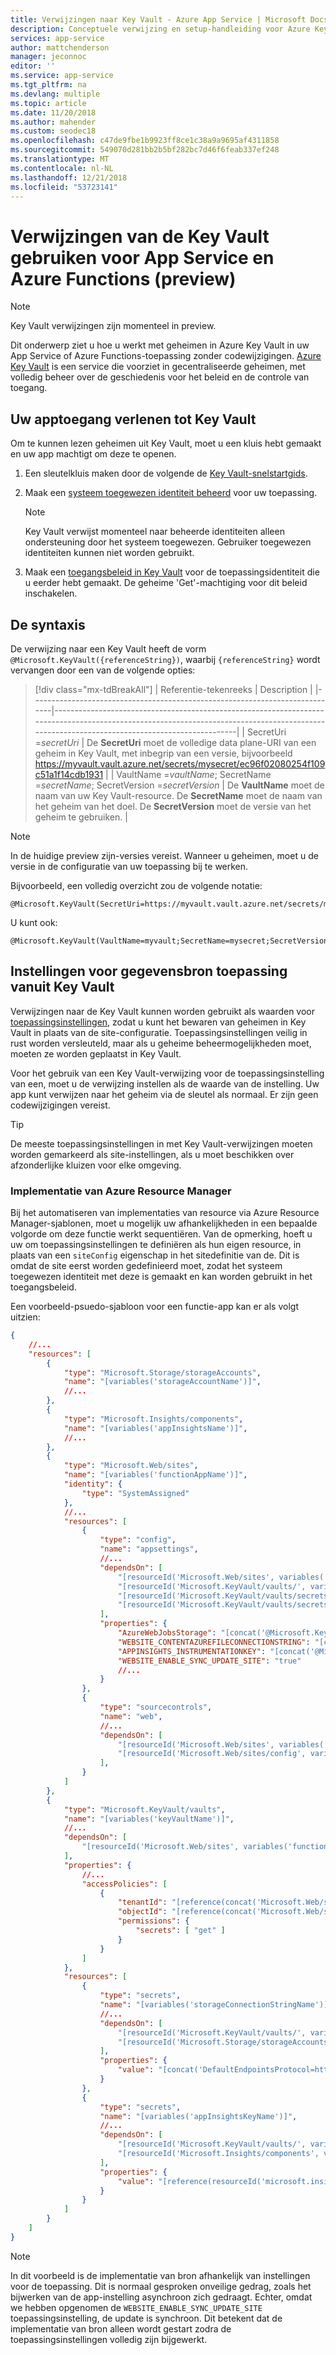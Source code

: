 ```yaml
---
title: Verwijzingen naar Key Vault - Azure App Service | Microsoft Docs
description: Conceptuele verwijzing en setup-handleiding voor Azure Key Vault-verwijzingen in Azure App Service en Azure Functions
services: app-service
author: mattchenderson
manager: jeconnoc
editor: ''
ms.service: app-service
ms.tgt_pltfrm: na
ms.devlang: multiple
ms.topic: article
ms.date: 11/20/2018
ms.author: mahender
ms.custom: seodec18
ms.openlocfilehash: c47de9fbe1b9923ff8ce1c38a9a9695af4311858
ms.sourcegitcommit: 549070d281bb2b5bf282bc7d46f6feab337ef248
ms.translationtype: MT
ms.contentlocale: nl-NL
ms.lasthandoff: 12/21/2018
ms.locfileid: "53723141"
---
```

# <a name="use-key-vault-references-for-app-service-and-azure-functions-preview"></a>Verwijzingen van de Key Vault gebruiken voor App Service en Azure Functions (preview)

> [!NOTE] 
> Key Vault verwijzingen zijn momenteel in preview.

Dit onderwerp ziet u hoe u werkt met geheimen in Azure Key Vault in uw App Service of Azure Functions-toepassing zonder codewijzigingen. [Azure Key Vault](../key-vault/key-vault-overview.md) is een service die voorziet in gecentraliseerde geheimen, met volledig beheer over de geschiedenis voor het beleid en de controle van toegang.

## <a name="granting-your-app-access-to-key-vault"></a>Uw apptoegang verlenen tot Key Vault

Om te kunnen lezen geheimen uit Key Vault, moet u een kluis hebt gemaakt en uw app machtigt om deze te openen.

1. Een sleutelkluis maken door de volgende de [Key Vault-snelstartgids](../key-vault/quick-create-cli.md).

1. Maak een [systeem toegewezen identiteit beheerd](overview-managed-identity.md) voor uw toepassing.

   > [!NOTE] 
   > Key Vault verwijst momenteel naar beheerde identiteiten alleen ondersteuning door het systeem toegewezen. Gebruiker toegewezen identiteiten kunnen niet worden gebruikt.

1. Maak een [toegangsbeleid in Key Vault](../key-vault/key-vault-secure-your-key-vault.md#key-vault-access-policies) voor de toepassingsidentiteit die u eerder hebt gemaakt. De geheime 'Get'-machtiging voor dit beleid inschakelen.

## <a name="reference-syntax"></a>De syntaxis

De verwijzing naar een Key Vault heeft de vorm `@Microsoft.KeyVault({referenceString})`, waarbij `{referenceString}` wordt vervangen door een van de volgende opties:

> [!div class="mx-tdBreakAll"]
> | Referentie-tekenreeks                                                            | Description                                                                                                                                                                                 |
> |-----------------------------------------------------------------------------|---------------------------------------------------------------------------------------------------------------------------------------------------------------------------------------------|
> | SecretUri =_secretUri_                                                       | De **SecretUri** moet de volledige data plane-URI van een geheim in Key Vault, met inbegrip van een versie, bijvoorbeeld https://myvault.vault.azure.net/secrets/mysecret/ec96f02080254f109c51a1f14cdb1931  |
> | VaultName =_vaultName_; SecretName =_secretName_; SecretVersion =_secretVersion_ | De **VaultName** moet de naam van uw Key Vault-resource. De **SecretName** moet de naam van het geheim van het doel. De **SecretVersion** moet de versie van het geheim te gebruiken. |

> [!NOTE] 
> In de huidige preview zijn-versies vereist. Wanneer u geheimen, moet u de versie in de configuratie van uw toepassing bij te werken.

Bijvoorbeeld, een volledig overzicht zou de volgende notatie:

```
@Microsoft.KeyVault(SecretUri=https://myvault.vault.azure.net/secrets/mysecret/ec96f02080254f109c51a1f14cdb1931)
```

U kunt ook:

```
@Microsoft.KeyVault(VaultName=myvault;SecretName=mysecret;SecretVersion=ec96f02080254f109c51a1f14cdb1931)
```


## <a name="source-application-settings-from-key-vault"></a>Instellingen voor gegevensbron toepassing vanuit Key Vault

Verwijzingen naar de Key Vault kunnen worden gebruikt als waarden voor [toepassingsinstellingen](web-sites-configure.md#app-settings), zodat u kunt het bewaren van geheimen in Key Vault in plaats van de site-configuratie. Toepassingsinstellingen veilig in rust worden versleuteld, maar als u geheime beheermogelijkheden moet, moeten ze worden geplaatst in Key Vault.

Voor het gebruik van een Key Vault-verwijzing voor de toepassingsinstelling van een, moet u de verwijzing instellen als de waarde van de instelling. Uw app kunt verwijzen naar het geheim via de sleutel als normaal. Er zijn geen codewijzigingen vereist.

> [!TIP]
> De meeste toepassingsinstellingen in met Key Vault-verwijzingen moeten worden gemarkeerd als site-instellingen, als u moet beschikken over afzonderlijke kluizen voor elke omgeving.

### <a name="azure-resource-manager-deployment"></a>Implementatie van Azure Resource Manager

Bij het automatiseren van implementaties van resource via Azure Resource Manager-sjablonen, moet u mogelijk uw afhankelijkheden in een bepaalde volgorde om deze functie werkt sequentiëren. Van de opmerking, hoeft u uw om toepassingsinstellingen te definiëren als hun eigen resource, in plaats van een `siteConfig` eigenschap in het sitedefinitie van de. Dit is omdat de site eerst worden gedefinieerd moet, zodat het systeem toegewezen identiteit met deze is gemaakt en kan worden gebruikt in het toegangsbeleid.

Een voorbeeld-psuedo-sjabloon voor een functie-app kan er als volgt uitzien:

```json
{
    //...
    "resources": [
        {
            "type": "Microsoft.Storage/storageAccounts",
            "name": "[variables('storageAccountName')]",
            //...
        },
        {
            "type": "Microsoft.Insights/components",
            "name": "[variables('appInsightsName')]",
            //...
        },
        {
            "type": "Microsoft.Web/sites",
            "name": "[variables('functionAppName')]",
            "identity": {
                "type": "SystemAssigned"
            },
            //...
            "resources": [
                {
                    "type": "config",
                    "name": "appsettings",
                    //...
                    "dependsOn": [
                        "[resourceId('Microsoft.Web/sites', variables('functionAppName'))]",
                        "[resourceId('Microsoft.KeyVault/vaults/', variables('keyVaultName'))]",
                        "[resourceId('Microsoft.KeyVault/vaults/secrets', variables('keyVaultName'), variables('storageConnectionStringName'))]",
                        "[resourceId('Microsoft.KeyVault/vaults/secrets', variables('keyVaultName'), variables('appInsightsKeyName'))]"
                    ],
                    "properties": {
                        "AzureWebJobsStorage": "[concat('@Microsoft.KeyVault(SecretUri=', reference(variables('storageConnectionStringResourceId')).secretUriWithVersion, ')')]",
                        "WEBSITE_CONTENTAZUREFILECONNECTIONSTRING": "[concat('@Microsoft.KeyVault(SecretUri=', reference(variables('storageConnectionStringResourceId')).secretUriWithVersion, ')')]",
                        "APPINSIGHTS_INSTRUMENTATIONKEY": "[concat('@Microsoft.KeyVault(SecretUri=', reference(variables('appInsightsKeyResourceId')).secretUriWithVersion, ')')]",
                        "WEBSITE_ENABLE_SYNC_UPDATE_SITE": "true"
                        //...
                    }
                },
                {
                    "type": "sourcecontrols",
                    "name": "web",
                    //...
                    "dependsOn": [
                        "[resourceId('Microsoft.Web/sites', variables('functionAppName'))]",
                        "[resourceId('Microsoft.Web/sites/config', variables('functionAppName'), 'appsettings')]"
                    ],
                }
            ]
        },
        {
            "type": "Microsoft.KeyVault/vaults",
            "name": "[variables('keyVaultName')]",
            //...
            "dependsOn": [
                "[resourceId('Microsoft.Web/sites', variables('functionAppName'))]"
            ],
            "properties": {
                //...
                "accessPolicies": [
                    {
                        "tenantId": "[reference(concat('Microsoft.Web/sites/',  variables('functionAppName'), '/providers/Microsoft.ManagedIdentity/Identities/default'), '2015-08-31-PREVIEW').tenantId]",
                        "objectId": "[reference(concat('Microsoft.Web/sites/',  variables('functionAppName'), '/providers/Microsoft.ManagedIdentity/Identities/default'), '2015-08-31-PREVIEW').principalId]",
                        "permissions": {
                            "secrets": [ "get" ]
                        }
                    }
                ]
            },
            "resources": [
                {
                    "type": "secrets",
                    "name": "[variables('storageConnectionStringName')]",
                    //...
                    "dependsOn": [
                        "[resourceId('Microsoft.KeyVault/vaults/', variables('keyVaultName'))]",
                        "[resourceId('Microsoft.Storage/storageAccounts', variables('storageAccountName'))]"
                    ],
                    "properties": {
                        "value": "[concat('DefaultEndpointsProtocol=https;AccountName=', variables('storageAccountName'), ';AccountKey=', listKeys(variables('storageAccountResourceId'),'2015-05-01-preview').key1)]"
                    }
                },
                {
                    "type": "secrets",
                    "name": "[variables('appInsightsKeyName')]",
                    //...
                    "dependsOn": [
                        "[resourceId('Microsoft.KeyVault/vaults/', variables('keyVaultName'))]",
                        "[resourceId('Microsoft.Insights/components', variables('appInsightsName'))]"
                    ],
                    "properties": {
                        "value": "[reference(resourceId('microsoft.insights/components/', variables('appInsightsName')), '2015-05-01').InstrumentationKey]"
                    }
                }
            ]
        }
    ]
}
```

> [!NOTE] 
> In dit voorbeeld is de implementatie van bron afhankelijk van instellingen voor de toepassing. Dit is normaal gesproken onveilige gedrag, zoals het bijwerken van de app-instelling asynchroon zich gedraagt. Echter, omdat we hebben opgenomen de `WEBSITE_ENABLE_SYNC_UPDATE_SITE` toepassingsinstelling, de update is synchroon. Dit betekent dat de implementatie van bron alleen wordt gestart zodra de toepassingsinstellingen volledig zijn bijgewerkt.
